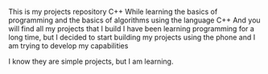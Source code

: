 This is my projects repository C++ 
While learning the basics of programming and the basics of algorithms using the language C++
And you will find all my projects that I build
I have been learning programming for a long time, but I decided to start building my projects using the phone
and 
I am trying to develop my capabilities


I know they are simple projects, but I am learning.

